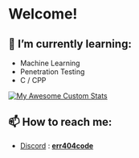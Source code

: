 # Welcome! 

## 🧠 I’m currently learning:

- Machine Learning
- Penetration Testing
- C / CPP

[![My Awesome Custom Stats](https://awesome-github-stats.azurewebsites.net/user-stats/Cabrothers?theme=tokyonight&Ring=333333&Border=13DD57&Text=999999)](https://git.io/awesome-stats-card)

## 📫 How to reach me:

- [Discord](https://discord.com) : [**err404code**](https://discord.com/users/614626304209321985)
